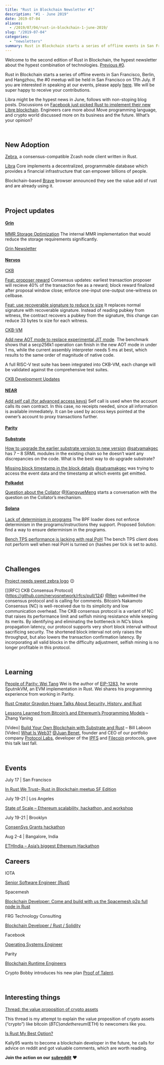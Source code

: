 ```yaml
---
title: "Rust in Blockchain Newsletter #1"
description: "#1 - June 2019"
date: 2019-07-04
aliases:
  - /2019/07/04/rust-in-blockchain-1-june-2019/
slug: "/2019-07-04"
categories:
  - "newsletters"
summary: Rust in Blockchain starts a series of offline events in San Francisco, Berlin, and Hangzhou, the first meetup will be held in San Francisco on 17th July. If you are interested in speaking at our events, please apply here, we will be super happy to receive your contributions. Libra might be the hypest news in June, follows with non-stoping blog posts.
---
```


Welcome to the second edition of Rust in Blockchain, the hypest newsletter about the hypest combination of technologies. [Previous #0](/newsletters/2019-06-06).

Rust in Blockchain starts a series of offline events in San Francisco, Berlin, and Hangzhou, the #0 meetup will be held in San Francisco on 17th July. If you are interested in speaking at our events, please apply [here](https://docs.google.com/forms/d/e/1FAIpQLSdqDDPv6WylWCel8j5oorm3U5M1wtQJ7gYLsw_Ng6IcDcDSBg/viewform). We will be super happy to receive your contributions.

Libra might be the hypest news in June, follows with non-stoping blog posts. Discussions on [Facebook just picked Rust to implement their new Libre blockchain](https://www.reddit.com/r/rust/comments/c20aed/facebook_just_picked_rust_to_implement_their_new/). Engineers care more about Move programming language, and crypto world discussed more on its business and the future. What’s your opinion?

&nbsp;

## New Adoption

[Zebra](https://github.com/ZcashFoundation/zebra), a consensus-compatible Zcash node client written in Rust.

[Libra](https://github.com/libra/libra) Core implements a decentralized, programmable database which provides a financial infrastructure that can empower billions of people.

Blockchain-based [Brave](https://news.ycombinator.com/item?id=20289966) browser announced they see the value add of rust and are already using it.

&nbsp;

## Project updates

#### [**Grin**](https://github.com/mimblewimble/grin)

[MMR Storage Optimization](https://github.com/mimblewimble/grin/issues/2873) The internal MMR implementation that would reduce the storage requirements significantly.

[Grin Newsletter](https://grinnews.substack.com/)


#### [**Nervos**](https://github.com/nervosnetwork)

[CKB](https://github.com/nervosnetwork/ckb)

[Feat: proposer reward](https://github.com/nervosnetwork/ckb/pull/922) Consensus updates: earliest transaction proposer will recieve 40% of the transaction fee as a reward; block reward finalized after proposal window close; enforce one-input one-output one-witness on cellbase.

[Feat: use recoverable signature to reduce tx size](https://github.com/nervosnetwork/ckb-system-scripts/pull/15) It replaces normal signature with recoverable signature. Instead of reading pubkey from witness, the contract recovers a pubkey from the signature, this change can reduce 33 bytes tx size for each witness.

[CKB-VM](https://github.com/nervosnetwork/ckb-vm)

[Add new AOT mode to replace experimental JIT mode](https://github.com/nervosnetwork/ckb-vm/pull/72). The benchmark shows that a secp256k1 operation can finish in the new AOT mode in under 1 ms, while the current assembly interpreter needs 5 ms at best, which results to the same order of magnitude of native code.

A full RISC-V test suite has been integrated into CKB-VM, each change will be validated against the comprehensive test suites.

[CKB Development Updates](https://medium.com/nervosnetwork/tagged/development-updates)


#### [**NEAR**](https://github.com/nearprotocol/nearcore)

[Add self call (for advanced access keys)](https://github.com/nearprotocol/nearcore/pull/1005) Self call is used when the account calls its own contract. In this case, no receipts needed, since all information is available immediately. It can be used by access keys pointed at the owner’s account to proxy transactions further.


#### [**Parity** ](https://github.com/paritytech)

**[Substrate](https://github.com/paritytech/substrate)**

[How to upgrade the earlier substrate version to new version](https://github.com/paritytech/substrate/issues/2861) [@satyamakgec](https://github.com/satyamakgec) has 7 – 8 SRML modules in the existing chain so he doesn’t want any discrepancies on the code. What is the best way to do upgrade substrate?

[Missing block timestamp in the block details](https://github.com/paritytech/substrate/issues/2811) [@satyamakgec](https://github.com/satyamakgec) was trying to access the event data and the timestamp at which events get emitted.

**[Polkadot](https://github.com/paritytech/polkadot)**

[Question about the Collator](https://github.com/paritytech/polkadot/issues/296) [@XiangyueMeng](https://github.com/XiangyueMeng) starts a conversation with the question on the Collator’s mechanism.


#### [**Solana**](https://github.com/solana-labs/solana)

[Lack of determinism in programs](https://github.com/solana-labs/solana/issues/4802) The BPF loader does not enforce determinism in the programs/instructions they support. Proposed Solution: find a way to ensure determinism in the programs.

[Bench TPS performance is lacking with real PoH](https://github.com/solana-labs/solana/issues/4722) The bench TPS client does not perform well when real PoH is turned on (hashes per tick is set to auto).


&nbsp;

## Challenges

[Project needs sweet zebra logo](https://github.com/ZcashFoundation/zebra/pull/2) 😉

[][RFC] CKB Consensus Protocol](https://github.com/nervosnetwork/rfcs/pull/124) [@Ren](https://github.com/nirenzang) submitted the consensus protocol and is calling for comments.
Bitcoin’s Nakamoto Consensus (NC) is well-received due to its simplicity and low communication overhead. The CKB consensus protocol is a variant of NC that raises its performance limit and selfish mining resistance while keeping its merits. By identifying and eliminating the bottleneck in NC’s block propagation latency, our protocol supports very short block interval without sacrificing security. The shortened block interval not only raises the throughput, but also lowers the transaction confirmation latency. By incorporating all valid blocks in the difficulty adjustment, selfish mining is no longer profitable in this protocol.


&nbsp;

## Learning

[People of Parity: Wei Tang](https://www.parity.io/people-of-parity-wei-tang/) Wei is the author of [EIP-1283](https://github.com/ethereum/EIPs/blob/master/EIPS/eip-1283.md), he wrote SputnikVM, an EVM implementation in Rust. Wei shares his programming experience from working in Parity.

[Rust Creator Graydon Hoare Talks About Security, History, and Rust](https://thenewstack.io/rust-creator-graydon-hoare-talks-about-security-history-and-rust)

[Lessons Learned from Bitcoin’s and Ethereum’s Programming Models](https://hackernoon.com/lessons-learned-from-bitcoins-and-ethereum-s-programming-models-f9fdbe1a3fdb) – Zhang Yaning

[Video] [Build Your Own Blockchain with Substrate and Rust](https://www.youtube.com/watch?v=bjWxwTA2KLw) – Bill Laboon
[Video] [What Is Web3?](https://avc.com/2019/06/video-of-the-week-what-is-web3/) [@Juan Benet](https://twitter.com/juanbenet), founder and CEO of our portfolio company [Protocol Labs](https://protocol.ai/), developer of the [IPFS](https://ipfs.io/) and [Filecoin](http://filecoin.io/) protocols, gave this talk last fall.


&nbsp;

## Events

July 17 | San Francisco

[In Rust We Trust– Rust in Blockchain meetup SF Edition](https://www.meetup.com/Rust-in-Blockchain-San-Francisco/events/262773260/)

July 19-21 | Los Angeles

[State of Scale – Ethereum scalability, hackathon, and workshop](https://www.stateofscale.com/)

July 19-21 | Brooklyn

[ConsenSys Grants hackathon](https://pages.consensys.net/consensys-grants-hackathon-new-york)

Aug 2-4 | Bangalore, India

[ETHIndia – Asia’s biggest Ethereum Hackathon](https://ethindia.co/)


## Careers

IOTA

[Senior Software Engineer (Rust)](https://iota.bamboohr.com/jobs/view.php?id=90)

Spacemesh

[Blockchain Developer: Come and build with us the Spacemesh p2p full node in Rust](https://blockchain.works-hub.com/jobs/blockchain-developer-e97)

FRG Technology Consulting

[Blockchain Developer / Rust / Solidity](https://www.goforcrypto.com/blockchain-developer-rust-solidity/)

Facebook

[Operating Systems Engineer](https://www.facebook.com/careers/jobs/679142629195287/)

Parity

[Blockchain Runtime Engineers](https://www.parity.io/jobs/#berlin-blockchain-runtime-engineer)

Crypto Bobby introduces his new plan [Proof of Talent](https://medium.com/@crypto_bobby/proofoftalent-d624d3a87e78).


&nbsp;

## Interesting things

[Thread: the value proposition of crypto assets](https://twitter.com/panekkkk/status/1142891604950339585)

This thread is my attempt to explain the value proposition of crypto assets (“crypto”) like bitcoin ($BTC) and ethereum ($ETH) to newcomers like you.

[Is Rust My Best Option?](https://www.reddit.com/r/rust/comments/c27fng/is_rust_my_best_option/)

Kally95 wants to become a blockchain developer in the future, he calls for advice on reddit and got valuable comments, which are worth reading.



**Join the action on our** [**subreddit**](https://www.reddit.com/r/RustInBlockchain/) **❤️**

